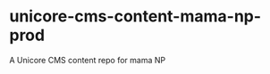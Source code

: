 unicore-cms-content-mama-np-prod
================================

A Unicore CMS content repo for mama NP
